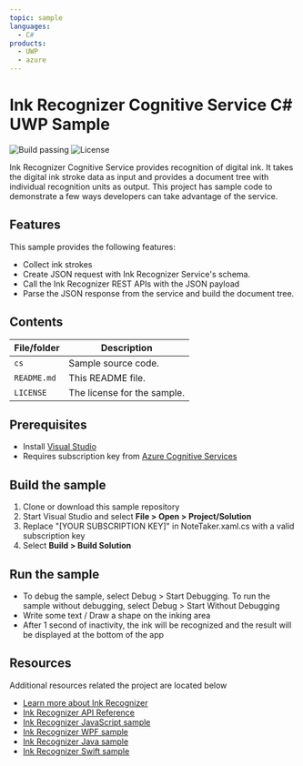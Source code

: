 ```yaml
---
topic: sample
languages:
  - C#
products:
  - UWP
  - azure
---
```


# Ink Recognizer Cognitive Service C# UWP Sample

![Build passing](https://img.shields.io/badge/build-passing-brightgreen.svg) ![License](https://img.shields.io/badge/license-MIT-green.svg)

Ink Recognizer Cognitive Service provides recognition of digital ink. It takes the digital ink stroke data as input and provides a document tree with individual recognition units as output. This project has sample code to demonstrate a few ways developers can take advantage of the service.

## Features

This sample provides the following features:

* Collect ink strokes
* Create JSON request with Ink Recognizer Service's schema.
* Call the Ink Recognizer REST APIs with the JSON payload
* Parse the JSON response from the service and build the document tree.

## Contents

| File/folder | Description |
|-------------|-------------|
| `cs`       | Sample source code. |
| `README.md` | This README file. |
| `LICENSE`   | The license for the sample. |

## Prerequisites

- Install [Visual Studio](https://docs.microsoft.com/en-us/visualstudio/install/install-visual-studio) 
- Requires subscription key from [Azure Cognitive Services](https://docs.microsoft.com/en-us/azure/cognitive-services/authentication) 

## Build the sample

1. Clone or download this sample repository
2. Start Visual Studio and select **File > Open > Project/Solution**
3. Replace "[YOUR SUBSCRIPTION KEY]" in NoteTaker.xaml.cs with a valid subscription key  
4. Select **Build > Build Solution**

## Run the sample

* To debug the sample, select Debug > Start Debugging. To run the sample without debugging, select Debug > Start Without Debugging
* Write some text / Draw a shape on the inking area
* After 1 second of inactivity, the ink will be recognized and the result will be displayed at the bottom of the app

## Resources

Additional resources related the project are located below

* [Learn more about Ink Recognizer](http://go.microsoft.com/fwlink/?LinkID=2084782)
* [Ink Recognizer API Reference](http://go.microsoft.com/fwlink/?LinkID=2085147)
* [Ink Recognizer JavaScript sample](https://github.com/Azure-Samples/cognitive-services-REST-api-samples/tree/master/javascript/InkRecognition/javascript-app)
* [Ink Recognizer WPF sample](https://github.com/Azure-Samples/cognitive-services-REST-api-samples/tree/master/dotnet/InkRecognition/wpf-app)
* [Ink Recognizer Java sample](https://github.com/Azure-Samples/cognitive-services-REST-api-samples/tree/master/java/InkRecognition/android-sample-app)
* [Ink Recognizer Swift sample](https://github.com/Azure-Samples/cognitive-services-REST-api-samples/tree/master/swift/InkRecognition)

